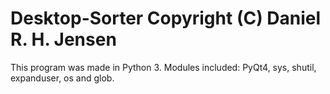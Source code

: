 # Desktop-Sorter Copyright (C) Daniel R. H. Jensen
This program was made in Python 3.
Modules included: PyQt4, sys, shutil, expanduser, os and glob.
